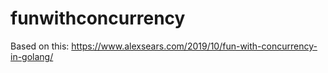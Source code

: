 # funwithconcurrency
Based on this: https://www.alexsears.com/2019/10/fun-with-concurrency-in-golang/